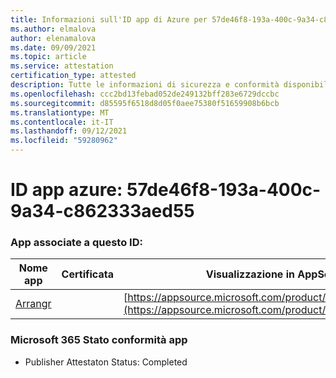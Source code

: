 ```yaml
---
title: Informazioni sull'ID app di Azure per 57de46f8-193a-400c-9a34-c862333aed55
ms.author: elmalova
author: elenamalova
ms.date: 09/09/2021
ms.topic: article
ms.service: attestation
certification_type: attested
description: Tutte le informazioni di sicurezza e conformità disponibili per 57de46f8-193a-400c-9a34-c862333aed55.
ms.openlocfilehash: ccc2bd13febad052de249132bff283e6729dccbc
ms.sourcegitcommit: d85595f6518d8d05f0aee75380f51659908b6bcb
ms.translationtype: MT
ms.contentlocale: it-IT
ms.lasthandoff: 09/12/2021
ms.locfileid: "59280962"
---
```

# <a name="azure-app-id-57de46f8-193a-400c-9a34-c862333aed55"></a>ID app azure: 57de46f8-193a-400c-9a34-c862333aed55


### <a name="apps-associated-with-this-id"></a>App associate a questo ID:
| **Nome app** | **Certificata** | **Visualizzazione in AppSource** |
|--------------|---------------|-----------------------|
| [Arrangr](https://docs.microsoft.com/microsoft-365-app-certification/forward/WA200002975) |  | [https://appsource.microsoft.com/product/office/WA200002975](https://appsource.microsoft.com/product/office/WA200002975) |

### <a name="microsoft-365-app-compliance-status"></a>Microsoft 365 Stato conformità app
- Publisher Attestaton Status: Completed

